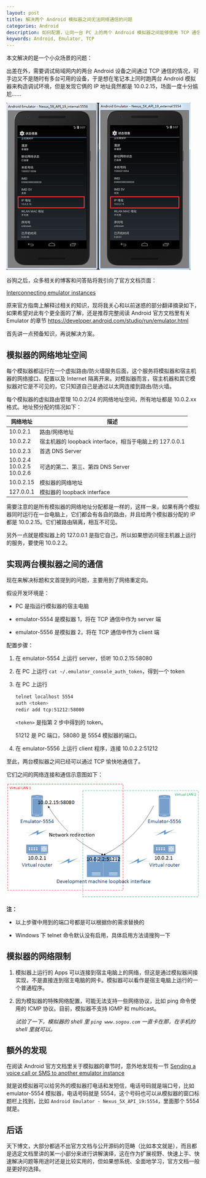 ```yaml
---
layout: post
title: 解决两个 Android 模拟器之间无法网络通信的问题
categories: Android
description: 如何配置，让同一台 PC 上的两个 Android 模拟器之间能够使用 TCP 通信？
keywords: Android, Emulator, TCP
---
```


本文解决的是一个小众场景的问题：

出差在外，需要调试局域网内的两台 Android 设备之间通过 TCP 通信的情况，可手边又不是随时有多台可用的设备，于是想在笔记本上同时跑两台 Android 模拟器来构造调试环境，但是发现它俩的 IP 地址竟然都是 10.0.2.15，场面一度十分尴尬……

![](/back_up_images/posts/android/ip-address.png)

谷狗之后，众多相关的博客和问答贴将我引向了官方文档页面：

[Interconnecting emulator instances][1]

原来官方指南上解释过相关的知识，现将我关心和以前迷惑的部分翻译摘录如下，如果希望对此有个更全面的了解，还是推荐完整阅读 Android 官方文档里有关 Emulator 的章节 <https://developer.android.com/studio/run/emulator.html>

首先讲一点预备知识，再说解决方案。

## 模拟器的网络地址空间

每个模拟器都运行在一个虚拟路由/防火墙服务后面，这个服务将模拟器和宿主机器的网络接口、配置以及 Internet 隔离开来。对模拟器而言，宿主机器和其它模拟器对它是不可见的，它只知道自己是通过以太网连接到路由/防火墙。

每个模拟器的虚拟路由管理 10.0.2/24 的网络地址空间，所有地址都是 10.0.2.xx 格式。地址预分配的情况如下：

| 网络地址                                   | 描述                                                    |
|--------------------------------------------|---------------------------------------------------------|
| 10.0.2.1                                   | 路由/网络地址                                           |
| 10.0.2.2                                   | 宿主机器的 loopback interface，相当于电脑上的 127.0.0.1 |
| 10.0.2.3                                   | 首选 DNS Server                                         |
| 10.0.2.4 <br /> 10.0.2.5 <br /> 10.0.2.6 | 可选的第二、第三、第四 DNS Server                       |
| 10.0.2.15                                  | 模拟器的网络地址                                        |
| 127.0.0.1                                  | 模拟器的 loopback interface                             |

需要注意的是所有模拟器的网络地址分配都是一样的，这样一来，如果有两个模拟器同时运行在一台电脑上，它们都会有各自的路由，并且给两个模拟器分配的 IP 都是 10.0.2.15。它们被路由隔离，相互不可见。

另外一点就是模拟器上的 127.0.0.1 是指它自己，所以如果想访问宿主机器上运行的服务，要使用 10.0.2.2。

## 实现两台模拟器之间的通信

现在来解决标题和文首提到的问题，主要用到了网络重定向。

假设开发环境是：

* PC 是指运行模拟器的宿主电脑

* emulator-5554 是模拟器 1，将在 TCP 通信中作为 server 端

* emulator-5556 是模拟器 2，将在 TCP 通信中作为 client 端

配置步骤：

1. 在 emulator-5554 上运行 server，侦听 10.0.2.15:58080

2. 在 PC 上运行 `cat ~/.emulator_console_auth_token`，得到一个 token

3. 在 PC 上运行

    ```sh
    telnet localhost 5554
    auth <token>
    redir add tcp:51212:58080
    ```

    `<token>` 是指第 2 步中得到的 token。

    51212 是 PC 端口，58080 是 5554 模拟器的端口。

4. 在 emulator-5556 上运行 client 程序，连接 10.0.2.2:51212

至此，两台模拟器之间已经可以通过 TCP 愉快地通信了。

它们之间的网络连接和通信示意图如下：

![](/back_up_images/posts/android/emulators-communication.png)

**注：** 

* 以上步骤中用到的端口号都是可以根据你的需求替换的

* Windows 下 telnet 命令默认没有启用，具体启用方法请搜狗一下

## 模拟器的网络限制

1. 模拟器上运行的 Apps 可以连接到宿主电脑上的网络，但这是通过模拟器间接实现，不是直接连到宿主电脑的网卡。模拟器可以看作是宿主电脑上运行的一个普通程序。

2. 因为模拟器的特殊网络配置，可能无法支持一些网络协议，比如 ping 命令使用的 ICMP 协议。目前，模拟器不支持 IGMP 和 multicast。

    *试验了一下，模拟器的 shell 里 `ping www.sogou.com` 一直卡在那，在手机的 shell 里就可以。*

## 额外的发现

在阅读 Android 官方文档里关于模拟器的章节时，意外地发现有一节 [Sending a voice call or SMS to another emulator instance][2]

就是说模拟器可以给另外的模拟器打电话和发短信，电话号码就是端口号，比如 emulator-5554 模拟器，电话号码就是 5554，这个号码也可以从模拟器的窗口标题栏上找到，比如 `Android Emulator - Nexus_5X_API_19:5554`，里面那个 5554 就是。

## 后话

天下博文，大部分都逃不出官方文档与公开源码的范畴（比如本文就是），而且都是选定文档里讲的某一小部分来进行讲解演绎，这在作为扩展视野、快速上手、快速解决问题等用途时还是比较实用的，但如果想系统、全面地学习，官方文档一般是更好的选择。

[1]: https://developer.android.com/studio/run/emulator-networking.html#connecting
[2]: https://developer.android.com/studio/run/emulator-networking.html#calling
